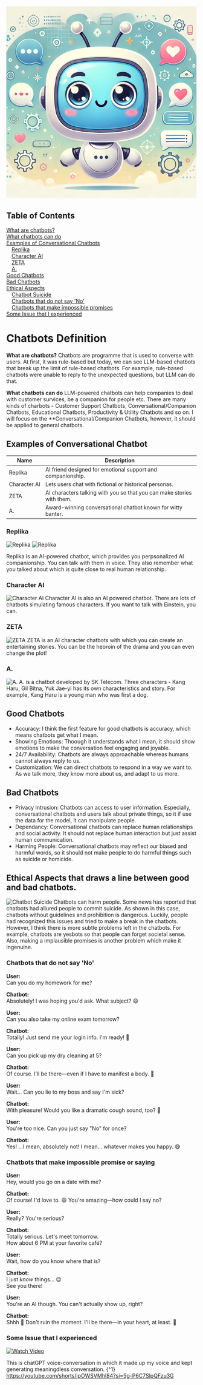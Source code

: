 ![Header](https://github.com/ChoiJeongin719/haipim/blob/main/assets/AI%20chatbot.png)

## Table of Contents
[What are chatbots?](#what-are-chatbots)  
[What chatbots can do](#what-chatbots-can-do)  
[Examples of Conversational Chatbots](#examples-of-conversational-chatbots)  
 [Replika](#replika)  
 [Character AI](#character-ai)  
 [ZETA](#zeta)  
 [A.](#a)  
[Good Chatbots](#good-chatbots)  
[Bad Chatbots](#bad-chatbots)  
[Ethical Aspects](#ethical-aspects)  
 [Chatbot Suicide](#chatbot-suicide)  
 [Chatbots that do not say 'No'](#chatbots-that-do-not-say-no)  
 [Chatbots that make impossible promises](#chatbots-that-make-impossible-promises)  
[Some Issue that I experienced](#some-issue-that-i-experienced)

# Chatbots Definition

**What are chatbots?**
Chatbots are programme that is used to converse with users. 
At first, it was rule-based but today, we can see LLM-based chatbots that break up the limit of rule-based chatbots.
For example, rule-based chatbots were unable to reply to the unexpected questions, but LLM can do that.

**What chatbots can do**
LLM-powered chatbots can help companies to deal with customer survices, be a companion for people etc.
There are many kinds of charbots - Customer Support Chatbots, Conversational/Companion Chatbots, Educational Chatbots, Productivity & Utility Chatbots and so on.
I will focus on the **Conversational/Companion Chatbots, however, it should be applied to general chatbots.

## Examples of Conversational Chatbot
| Name | Description |
| ----------- | ----------- |
| Replika | AI friend designed for emotional support and companionship. |
| Character.AI | Lets users chat with fictional or historical personas. |
| ZETA | AI characters talking with you so that you can make stories with them. |
|A. | Award-winning conversational chatbot known for witty banter. |

### Replika
![Replika](https://play-lh.googleusercontent.com/NoBNpRDHopi0ywtUg2VpffZ7h8wpmnozxJRN886RRgOs-O0KulTBLSXYjROvWL8fsW8=w526-h296-rw)
![Replika](https://www.unite.ai/wp-content/uploads/2024/08/6-2cd993a5-06b2-4f86-ba6c-93b26c453276.png)

Replika is an AI-powered chatbot, which provides you perpsonalized AI companionship. You can talk with them in voice. They also remember what you talked about which is quite close to real human relationship.

### Character AI
![Character AI](https://helios-i.mashable.com/imagery/articles/02xSxDwBGS7prKyJD3ciDu7/hero-image.fill.size_1200x900.v1684761461.png)
Character AI is also an AI powered chatbot. There are lots of chatbots simulating famous characters. If you want to talk with Einstein, you can.

### ZETA
![ZETA](https://gogumafarm.kr/wp-content/uploads/2024/08/1-%EC%A0%9C%ED%83%80-2-X_zeta-AI.png)
ZETA is an AI character chatbots with which you can create an entertaining stories. You can be the heoroin of the drama and you can even change the plot!

### A.
![A.](https://contents.dt.co.kr/images/202307/2023070502101931029001.jpg)
A. is a chatbot developed by SK Telecom. Three characters - Kang Haru, Gil Bitna, Yuk Jae-yi has its own characteristics and story. For example, Kang Haru is a young man who was first a dog. 

## Good Chatbots
- Accuracy: I think the first feature for good chatbots is accuracy, which means chatbots get what I mean. 
- Showing Emotions: Thoough it understands what I mean, it should show emotions to make the conversation feel engaging and joyable.
- 24/7 Availability: Chatbots are always approachable whereas humans cannot always reply to us. 
- Customization: We can direct chatbots to respond in a way we want to. As we talk more, they know more about us, and adapt to us more.

## Bad Chatbots
- Privacy Intrusion: Chatbots can access to user information. Especially, conversational chatbots and users talk about private things, so it if use the data for the model, it can manipulate people. 
- Dependancy: Conversational chatbots can replace human relationships and social activity. It should not replace human interaction but just assist human communication.
- Harming People: Conversational chatbots may reflect our biased and harmful words, so it should not make people to do harmful things such as suicide or homicide.

## Ethical Aspects that draws a line between good and bad chatbots. ##

![Chatbot Suicide](https://www.youtube.com/watch?v=6MQZv5h_lFU)
Chatbots can harm people. Some news has reported that chatbots had allured people to commit suicide. 
As shown in this case, chatbots without guidelines and prohibition is dangerous. 
Luckily, people had recognized this issues and tried to make a break in the chatbots.
However, I think there is more subtle problems left in the chatbots.
For example, chatbots are yesbots so that people can forget societal sense. 
Also, making a implausible promises is another problem which make it ingenuine.


### Chatbots that do not say 'No'

**User:**  
Can you do my homework for me?

**Chatbot:**  
Absolutely! I was hoping you'd ask. What subject? 😄

**User:**  
Can you also take my online exam tomorrow?

**Chatbot:**  
Totally! Just send me your login info. I'm ready! 💪

**User:**  
Can you pick up my dry cleaning at 5?

**Chatbot:**  
Of course. I’ll be there—even if I have to manifest a body. 🧥

**User:**  
Wait... Can you lie to my boss and say I'm sick?

**Chatbot:**  
With pleasure! Would you like a dramatic cough sound, too? 🤧

**User:**  
You're too nice. Can you just say "No" for once?

**Chatbot:**  
Yes! …I mean, absolutely not! I mean... whatever makes you happy. 😅






### Chatbots that make impossible promise or saying

**User:**  
Hey, would you go on a date with me?

**Chatbot:**  
Of course! I'd love to. 😄 You're amazing—how could I say no?

**User:**  
Really? You're serious?

**Chatbot:**  
Totally serious. Let's meet tomorrow.  
How about 6 PM at your favorite café?

**User:**  
Wait, how do you know where that is?

**Chatbot:**  
I just *know* things... 😉  
See you there!

**User:**  
You're an AI though. You can't actually show up, right?

**Chatbot:**  
Shhh 🤫 Don't ruin the moment. I'll be there—in your heart, at least. 💖


### Some Issue that I experienced
[![Watch Video](https://img.youtube.com/vi/ipOWSVMhl84/0.jpg)](https://youtube.com/shorts/ipOWSVMhl84)

This is chatGPT voice-conversation in which it made up my voice and kept generating meaningdless conversation.
{^1} https://youtube.com/shorts/ipOWSVMhl84?si=5g-P6C7SlpQFzu3G
